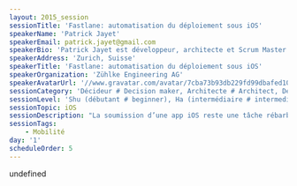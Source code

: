 ```yaml
---
layout: 2015_session
sessionTitle: 'Fastlane: automatisation du déploiement sous iOS'
speakerName: 'Patrick Jayet'
speakerEmail: patrick.jayet@gmail.com
speakerBio: 'Patrick Jayet est développeur, architecte et Scrum Master chez Zühlke Engineering dans la banlieue zurichoise. Il conçoit et implémente des projets entreprise dans les domaines du développement iOS et mobile, des langages dédiés (DSL) basés sur les langages alternatifs de la JVM, ainsi que des projets Eclipse RCP. Il dirige un groupe d’intérêt au sein de Zühlke s’occupant du développement mobile natif et multiplatforme. Patrick anime régulièrement des ateliers sur le développement iOS. Il est actif sur Twitter sous le pseudonyme @xrb.'
speakerAddress: 'Zurich, Suisse'
speakerTitle: 'Fastlane: automatisation du déploiement sous iOS'
speakerOrganization: 'Zühlke Engineering AG'
speakerAvatarUrl: '//www.gravatar.com/avatar/7cba73b93db229fd99dbafed10bb640c?size=200&default=mm'
sessionCategory: 'Décideur # Decision maker, Architecte # Architect, Développeur # Developer'
sessionLevel: 'Shu (débutant # beginner), Ha (intermédiaire # intermediate)'
sessionTopic: iOS
sessionDescription: "La soumission d’une app iOS reste une tâche rébarbative qui nécessitera chaque fois plusieurs heures de travail. Elle comprend différentes sous-tâches, toutes dans une large mesure effectuées manuellement, telles que la génération des captures d’écran dans les différentes langues et résolutions, leur téléchargement sur iTunes Connect, la mise à jour des métadonnées ainsi que le téléchargement du build à proprement parlé. On peut aussi mentionner la correction des erreurs de provisionage et l’incrémentation du numéro de build.\n\nDans cette présentation je donnerai un retour d’expérience sur un outil, Fastlane, permettant d’automatiser les différents aspects du déploiement sous iOS. Je montrerai comment configurer une app avec Fastlane, de telle sorte que l’integralité de la soumission, ou seulement une partie, soit réalisée automatiquement par l’execution d’un script. Cette automatisation ouvre de nouvelles perspectives telles que l’intégration d’un projet dans une infrastructure de déploiement continu. Nous aurons l’occasion, lors de cette session, d’en discuter les prérequis et implications."
sessionTags:
    - Mobilité
day: '1'
scheduleOrder: 5
---
```


undefined
